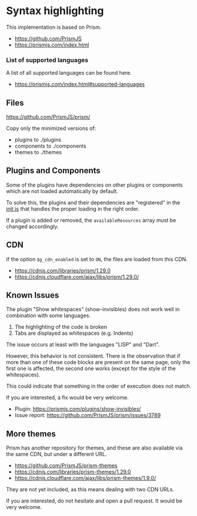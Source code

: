 Syntax highlighting
===

This implementation is based on Prism.

- https://github.com/PrismJS
- https://prismjs.com/index.html

### List of supported languages

A list of all supported languages can be found here.

- https://prismjs.com/index.html#supported-languages


Files
---

https://github.com/PrismJS/prism/

Copy only the minimized versions of:

- plugins to ./plugins
- components to  ./components
- themes to ./themes


Plugins and Components
---

Some of the plugins have dependencies on other plugins or components which are not loaded automatically by default.

To solve this, the plugins and their dependencies are "registered" in the [init.js](init.js) that handles the proper loading in the right order.

If a plugin is added or removed, the `availableResources` array must be changed accordingly.


CDN
---

If the option `$g_cdn_enabled` is set to `ON`, the files are loaded from this CDN.

- https://cdnjs.com/libraries/prism/1.29.0
- https://cdnjs.cloudflare.com/ajax/libs/prism/1.29.0/


Known Issues
---

The plugin "Show whitespaces" (show-invisibles) does not work well in combination with some languages.

1. The highlighting of the code is broken
2. Tabs are displayed as whitespaces (e.g. Indents)

The issue occurs at least with the languages "LISP" and "Dart".

However, this behavior is not consistent. There is the observation that if more than one of these code blocks are present on the same page, only the first one is affected, the second one works (except for the style of the whitespaces).

This could indicate that something in the order of execution does not match.

If you are interested, a fix would be very welcome.

- Plugin: https://prismjs.com/plugins/show-invisibles/
- Issue report: https://github.com/PrismJS/prism/issues/3789


More themes
---

Prism has another repository for themes, and these are also available via the same CDN, but under a different URL.

- https://github.com/PrismJS/prism-themes
- https://cdnjs.com/libraries/prism-themes/1.29.0
- https://cdnjs.cloudflare.com/ajax/libs/prism-themes/1.9.0/

They are not yet included, as this means dealing with two CDN URLs.

If you are interested, do not hesitate and open a pull request. It would be very welcome.
